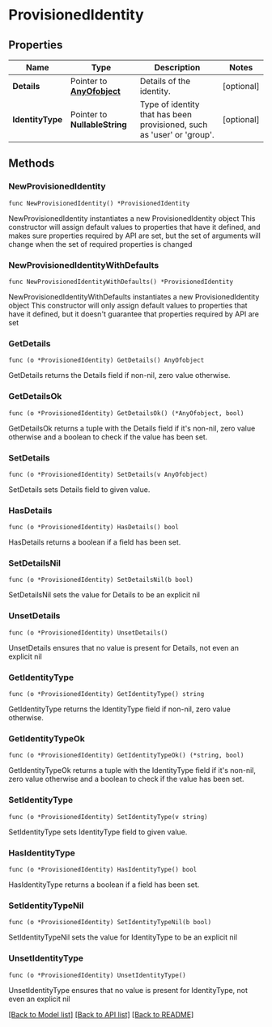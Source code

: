 # ProvisionedIdentity

## Properties

Name | Type | Description | Notes
------------ | ------------- | ------------- | -------------
**Details** | Pointer to [**AnyOfobject**](anyOf&lt;object&gt;.md) | Details of the identity. | [optional] 
**IdentityType** | Pointer to **NullableString** | Type of identity that has been provisioned, such as &#39;user&#39; or &#39;group&#39;. | [optional] 

## Methods

### NewProvisionedIdentity

`func NewProvisionedIdentity() *ProvisionedIdentity`

NewProvisionedIdentity instantiates a new ProvisionedIdentity object
This constructor will assign default values to properties that have it defined,
and makes sure properties required by API are set, but the set of arguments
will change when the set of required properties is changed

### NewProvisionedIdentityWithDefaults

`func NewProvisionedIdentityWithDefaults() *ProvisionedIdentity`

NewProvisionedIdentityWithDefaults instantiates a new ProvisionedIdentity object
This constructor will only assign default values to properties that have it defined,
but it doesn't guarantee that properties required by API are set

### GetDetails

`func (o *ProvisionedIdentity) GetDetails() AnyOfobject`

GetDetails returns the Details field if non-nil, zero value otherwise.

### GetDetailsOk

`func (o *ProvisionedIdentity) GetDetailsOk() (*AnyOfobject, bool)`

GetDetailsOk returns a tuple with the Details field if it's non-nil, zero value otherwise
and a boolean to check if the value has been set.

### SetDetails

`func (o *ProvisionedIdentity) SetDetails(v AnyOfobject)`

SetDetails sets Details field to given value.

### HasDetails

`func (o *ProvisionedIdentity) HasDetails() bool`

HasDetails returns a boolean if a field has been set.

### SetDetailsNil

`func (o *ProvisionedIdentity) SetDetailsNil(b bool)`

 SetDetailsNil sets the value for Details to be an explicit nil

### UnsetDetails
`func (o *ProvisionedIdentity) UnsetDetails()`

UnsetDetails ensures that no value is present for Details, not even an explicit nil
### GetIdentityType

`func (o *ProvisionedIdentity) GetIdentityType() string`

GetIdentityType returns the IdentityType field if non-nil, zero value otherwise.

### GetIdentityTypeOk

`func (o *ProvisionedIdentity) GetIdentityTypeOk() (*string, bool)`

GetIdentityTypeOk returns a tuple with the IdentityType field if it's non-nil, zero value otherwise
and a boolean to check if the value has been set.

### SetIdentityType

`func (o *ProvisionedIdentity) SetIdentityType(v string)`

SetIdentityType sets IdentityType field to given value.

### HasIdentityType

`func (o *ProvisionedIdentity) HasIdentityType() bool`

HasIdentityType returns a boolean if a field has been set.

### SetIdentityTypeNil

`func (o *ProvisionedIdentity) SetIdentityTypeNil(b bool)`

 SetIdentityTypeNil sets the value for IdentityType to be an explicit nil

### UnsetIdentityType
`func (o *ProvisionedIdentity) UnsetIdentityType()`

UnsetIdentityType ensures that no value is present for IdentityType, not even an explicit nil

[[Back to Model list]](../README.md#documentation-for-models) [[Back to API list]](../README.md#documentation-for-api-endpoints) [[Back to README]](../README.md)



